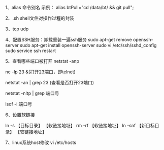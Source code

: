1、alias 命令别名
示例：
alias btPull="cd /data/bt/ && git pull";

2、.sh shell文件对操作过程的封装

3、tcp udp

4、配置SSH服务：卸载重装一遍ssh服务
sudo apt-get remove openssh-server
sudo apt-get install openssh-server
sudo vi /etc/ssh/sshd_config
sudo service ssh restart

5、查看哪些端口被打开 netstat -anp

nc -lp 23 &(打开23端口，即telnet)

netstat -an | grep 23 (查看是否打开23端口)

netstat -nltp | grep 端口号

lsof -i:端口号


6、设置软链接

ln -s 【目标目录】 【软链接地址】
rm -rf 【软链接地址】
ln -snf 【新目标目录】 【软链接地址】


7、linux系统host修改
vi  /etc/hosts


